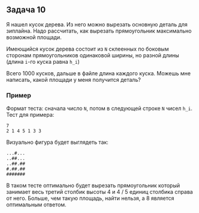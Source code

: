 ## Задача 10

Я нашел кусок дерева. Из него можно вырезать основную деталь для зиплайна. Надо рассчитать, как вырезать прямоугольник максимально возможной площади.

Имеющийся кусок дерева состоит из `N` склеенных по боковым сторонам прямоугольников одинаковой ширины, но разной длины (длина `i`-го куска равна `h_i`)

Всего 1000 кусков, дальше в файле длина каждого куска. Можешь мне написать, какой площади у меня получится деталь?

### Пример

Формат теста: сначала число `N`, потом в следующей строке `N` чисел `h_i`. Тест для примера:

```
7
2 1 4 5 1 3 3
```

Визуально фигура будет выглядеть так:

```
...#...
..##...
..##.##
#.##.##
#######
```

В таком тесте оптимально будет вырезать прямоугольник который занимает весь третий столбик высоты 4 и 4 / 5 единиц столбика справа от него. Больше, чем такую площадь, найти нельзя, а 8 является оптимальным ответом.